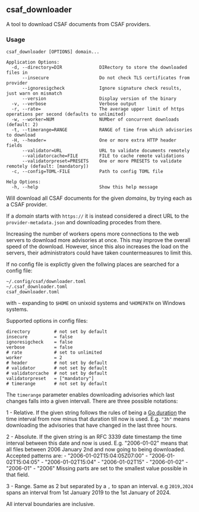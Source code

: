 ## csaf_downloader
A tool to download CSAF documents from CSAF providers.

### Usage

```
csaf_downloader [OPTIONS] domain...

Application Options:
  -d, --directory=DIR              DIRectory to store the downloaded files in
      --insecure                   Do not check TLS certificates from provider
      --ignoresigcheck             Ignore signature check results, just warn on mismatch
      --version                    Display version of the binary
  -v, --verbose                    Verbose output
  -r, --rate=                      The average upper limit of https operations per second (defaults to unlimited)
  -w, --worker=NUM                 NUMber of concurrent downloads (default: 2)
  -t, --timerange=RANGE            RANGE of time from which advisories to download
  -H, --header=                    One or more extra HTTP header fields
      --validator=URL              URL to validate documents remotely
      --validatorcache=FILE        FILE to cache remote validations
      --validatorpreset=PRESETS    One or more PRESETS to validate remotely (default: [mandatory])
  -c, --config=TOML-FILE           Path to config TOML file

Help Options:
  -h, --help                       Show this help message
```

Will download all CSAF documents for the given _domains_, by trying each as a CSAF provider.

If a _domain_ starts with `https://` it is instead considered a direct URL to the `provider-metadata.json` and downloading procedes from there.

Increasing the number of workers opens more connections to the web servers
to download more advisories at once. This may improve the overall speed of the download.
However, since this also increases the load on the servers, their administrators could
have taken countermeasures to limit this.

If no config file is explictly given the follwing places are searched for a config file:
```
~/.config/csaf/downloader.toml
~/.csaf_downloader.toml
csaf_downloader.toml
```

with `~` expanding to `$HOME` on unixoid systems and `%HOMEPATH` on Windows systems.

Supported options in config files:
```
directory         # not set by default
insecure          = false
ignoresigcheck    = false
verbose           = false
# rate            # set to unlimited
worker            = 2
# header          # not set by default
# validator       # not set by default
# validatorcache  # not set by default
validatorpreset   = ["mandatory"]
# timerange       # not set by default
```

The `timerange` parameter enables downloading advisories which last changes falls
into a given intervall. There are three possible notations:

1 - Relative. If the given string follows the rules of being a [Go duration](https://pkg.go.dev/time@go1.20.6#ParseDuration)
    the time interval from now minus that duration till now is used. 
    E.g. `"3h"` means downloading the advisories that have changed in the last three hours.

2 - Absolute. If the given string is an RFC 3339 date timestamp the time interval between
    this date and now is used. 
    E.g. "2006-01-02" means that all files between 2006 January 2nd and now going to being
    downloaded. Accepted patterns are:
    - "2006-01-02T15:04:05Z07:00"
	- "2006-01-02T15:04:05"
	- "2006-01-02T15:04"
	- "2006-01-02T15"
	- "2006-01-02"
    - "2006-01"
	- "2006"
    Missing parts are set to the smallest value possible in that field.

3 - Range. Same as 2 but separated by a `,` to span an interval. e.g `2019,2024`
    spans an interval from 1st January 2019 to the 1st January of 2024.

All interval boundaries are inclusive.
